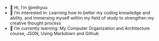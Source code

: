 - 👋 Hi, I’m @mthyuu
- 👀 I’m interested in: Learning how to better my coding knowledge and ability, and immersing myself within my field of study to strengthen my creative thought process
- 🌱 I’m currently learning: My Computer Organization and Architecture course, JSON, Using Markdown and Github

<!---
mthyuu/mthyuu is a ✨ special ✨ repository because its `README.md` (this file) appears on your GitHub profile.
You can click the Preview link to take a look at your changes.
--->
